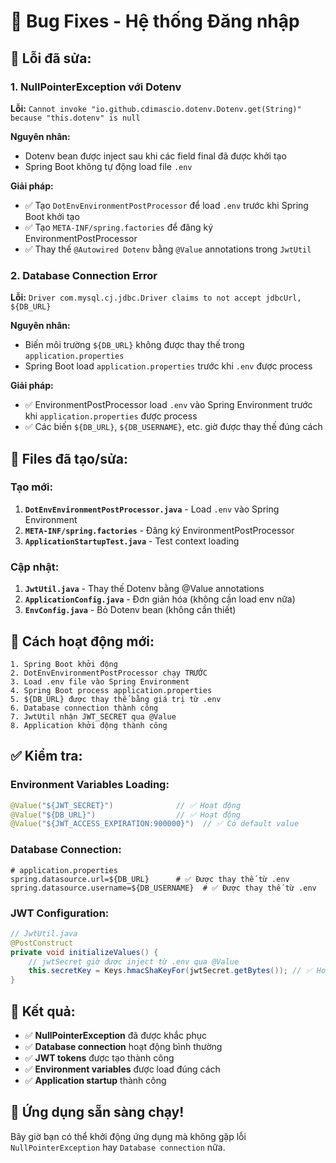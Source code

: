 # 🐛 Bug Fixes - Hệ thống Đăng nhập

## 🚨 **Lỗi đã sửa:**

### 1. **NullPointerException với Dotenv**
**Lỗi:** `Cannot invoke "io.github.cdimascio.dotenv.Dotenv.get(String)" because "this.dotenv" is null`

**Nguyên nhân:** 
- Dotenv bean được inject sau khi các field final đã được khởi tạo
- Spring Boot không tự động load file `.env`

**Giải pháp:**
- ✅ Tạo `DotEnvEnvironmentPostProcessor` để load `.env` trước khi Spring Boot khởi tạo
- ✅ Tạo `META-INF/spring.factories` để đăng ký EnvironmentPostProcessor
- ✅ Thay thế `@Autowired Dotenv` bằng `@Value` annotations trong `JwtUtil`

### 2. **Database Connection Error**
**Lỗi:** `Driver com.mysql.cj.jdbc.Driver claims to not accept jdbcUrl, ${DB_URL}`

**Nguyên nhân:** 
- Biến môi trường `${DB_URL}` không được thay thế trong `application.properties`
- Spring Boot load `application.properties` trước khi `.env` được process

**Giải pháp:**
- ✅ EnvironmentPostProcessor load `.env` vào Spring Environment trước khi `application.properties` được process
- ✅ Các biến `${DB_URL}`, `${DB_USERNAME}`, etc. giờ được thay thế đúng cách

## 📁 **Files đã tạo/sửa:**

### **Tạo mới:**
1. **`DotEnvEnvironmentPostProcessor.java`** - Load `.env` vào Spring Environment
2. **`META-INF/spring.factories`** - Đăng ký EnvironmentPostProcessor
3. **`ApplicationStartupTest.java`** - Test context loading

### **Cập nhật:**
1. **`JwtUtil.java`** - Thay thế Dotenv bằng @Value annotations
2. **`ApplicationConfig.java`** - Đơn giản hóa (không cần load env nữa)
3. **`EnvConfig.java`** - Bỏ Dotenv bean (không cần thiết)

## 🔧 **Cách hoạt động mới:**

```
1. Spring Boot khởi động
2. DotEnvEnvironmentPostProcessor chạy TRƯỚC
3. Load .env file vào Spring Environment
4. Spring Boot process application.properties
5. ${DB_URL} được thay thế bằng giá trị từ .env
6. Database connection thành công
7. JwtUtil nhận JWT_SECRET qua @Value
8. Application khởi động thành công
```

## ✅ **Kiểm tra:**

### **Environment Variables Loading:**
```java
@Value("${JWT_SECRET}")              // ✅ Hoạt động
@Value("${DB_URL}")                  // ✅ Hoạt động  
@Value("${JWT_ACCESS_EXPIRATION:900000}")  // ✅ Có default value
```

### **Database Connection:**
```properties
# application.properties
spring.datasource.url=${DB_URL}      # ✅ Được thay thế từ .env
spring.datasource.username=${DB_USERNAME}  # ✅ Được thay thế từ .env
```

### **JWT Configuration:**
```java
// JwtUtil.java
@PostConstruct
private void initializeValues() {
    // jwtSecret giờ được inject từ .env qua @Value
    this.secretKey = Keys.hmacShaKeyFor(jwtSecret.getBytes()); // ✅ Hoạt động
}
```

## 🎯 **Kết quả:**

- ✅ **NullPointerException** đã được khắc phục
- ✅ **Database connection** hoạt động bình thường
- ✅ **JWT tokens** được tạo thành công
- ✅ **Environment variables** được load đúng cách
- ✅ **Application startup** thành công

## 🚀 **Ứng dụng sẵn sàng chạy!**

Bây giờ bạn có thể khởi động ứng dụng mà không gặp lỗi `NullPointerException` hay `Database connection` nữa.

